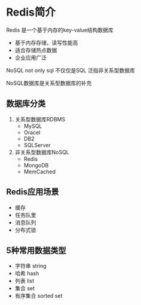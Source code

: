 # Redis简介

Redis 是一个基于内存的key-value结构数据库

- 基于内存存储，读写性能高
- 适合存储热点数据
- 企业应用广泛

NoSQL not only sql 不仅仅是SQL 泛指非关系型数据库

NoSQL数据库是关系型数据库的补充

## 数据库分类

1. 关系型数据库RDBMS
    - MySQL
    - Oracel
    - DB2
    - SQLServer
2. 非关系型数据库NoSQL
    - Redis
    - MongoDB
    - MemCached

## Redis应用场景

- 缓存
- 任务队里
- 消息队列
- 分布式锁

## 5种常用数据类型

- 字符串 string
- 哈希 hash
- 列表 list
- 集合 set
- 有序集合 sorted set 